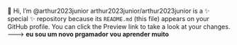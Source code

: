 👋 Hi, I’m @arthur2023junior
arthur2023junior/arthur2023junior is a ✨ special ✨ repository because its `README.md` (this file) appears on your GitHub profile.
You can click the Preview link to take a look at your changes.
---> __eu sou um novo prgamador  vou aprender muito__ 

